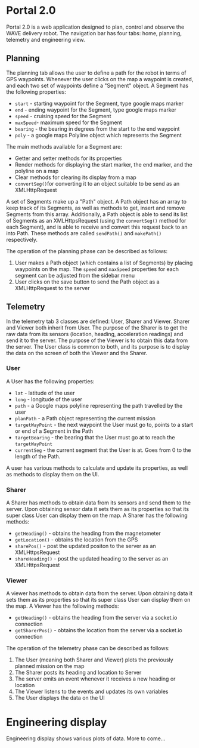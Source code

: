 # Portal 2.0 

Portal 2.0 is a web application designed to plan, control and observe the WAVE delivery robot. The navigation bar has four tabs: home, planning, telemetry and engineering view. 

## Planning

The planning tab allows the user to define a path for the robot in terms of GPS waypoints. Whenever the user clicks on the map a waypoint is created, and each two set of waypoints define a "Segment" object. A Segment has the following properties:

* `start` - starting waypoint for the Segment, type google maps marker
* `end` - ending waypoint for the Segment, type google maps marker
* `speed` - cruising speed for the Segment
* `maxSpeed`-  maximum speed for the Segment 
* `bearing` - the bearing in degrees from the start to the end waypoint
* `poly` - a google maps Polyline object which represents the Segment

The main methods available for a Segment are:

*  Getter and setter methods for its properties 
*  Render methods for displaying the start marker, the end marker, and the polyline on a map
*  Clear methods for clearing its display from a map
* `convertSeg()`for converting it to an object suitable to be send as an XMLHttpRequest

A set of Segments make up a "Path" object. A Path object has an array to keep track of its Segments, as well as methods to get, insert and remove Segments from this array. Additionally, a Path object is able to send its list of Segments as an XMLHttpsRequest (using the `convertSeg()` method for each Segment), and is able to receive and convert this request back to an into Path. These methods are called `sendPath()` and `makePath()` respectively. 

The operation of the planning phase can be described as follows:

1. User makes a Path object (which contains a list of Segments) by placing waypoints on the map. The `speed` and `maxSpeed` properties for each segment can be adjusted from the sidebar menu
2. User clicks on the save button to send the Path object as a XMLHttpRequest to the server

## Telemetry 

In the telemetry tab 3 classes are defined: User, Sharer and Viewer. Sharer and Viewer both inherit from User. The purpose of the Sharer is to get the raw data from its sensors (location, heading, acceleration readings) and send it to the server. The purpose of the Viewer is to obtain this data from the server. The User class is common to both, and its purpose is to display the data on the screen of both the Viewer and the Sharer. 

### User

A User has the following properties:

* `lat` - latitude of the user
* `long` - longitude of the user
* `path` - a Google maps polyline representing the path travelled by the user
* `planPath` - a Path object representing the current mission 
* `targetWayPoint` - the next waypoint the User must go to, points to a start or end of a Segment in the Path
* `targetBearing` - the bearing that the User must go at to reach the `targetWayPoint`
* `currentSeg` - the current segment that the User is at. Goes from 0 to the length of the Path.

A user has various methods to calculate and update its properties, as well as methods to display them on the UI. 

### Sharer

A Sharer has methods to obtain data from its sensors and send them to the server. Upon obtaining sensor data it sets them as its properties so that its super class User can display them on the map. A Sharer has the following methods: 

* `getHeading()` - obtains the heading from the magnetometer 
* `getLocation()` - obtains the location from the GPS
* `sharePos()` - post the updated positon to the server as an XMLHttpsRequest
* `shareHeading()` - post the updated heading to the server as an XMLHttpsRequest

### Viewer

A viewer has methods to obtain data from the server. Upon obtaining data it sets them as its properties so that its super class User can display them on the map. A Viewer has the following methods:

* `getHeading()` - obtains the heading from the server via a socket.io connection
* `getSharerPos()` - obtains the location from the server via a socket.io connection

The operation of the telemetry phase can be described as follows: 

1. The User (meaning both Sharer and Viewer) plots the previously planned mission on the map 
2. The Sharer posts its heading and location to Server
3. The server emits an event whenever it receives a new heading or location 
4. The Viewer listens to the events and updates its own variables 
5. The User displays the data on the UI

# Engineering display 

Engineering display shows various plots of data. More to come... 

